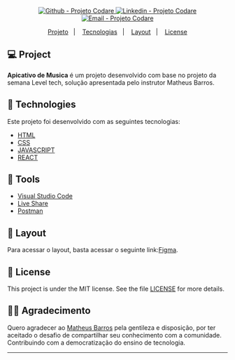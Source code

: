



<p align="center">

  <a href="https://github.com/projetocodare/" target="_blank" >
    <img alt="Github - Projeto Codare" src="https://img.shields.io/badge/Github--%23F8952D?style=social&logo=github">
  </a>
  <a href="https://www.linkedin.com/company/projetocodare" target="_blank" >
    <img alt="Linkedin - Projeto Codare" src="https://img.shields.io/badge/Linkedin--%23F8952D?style=social&logo=linkedin">
  </a>
  <a href="mailto:adm@projetocodare.com.br" target="_blank" >
    <img alt="Email - Projeto Codare" src="https://img.shields.io/badge/Email--%23F8952D?style=social&logo=gmail">
  </a>
 
</p>

<p align="center">
 <a href="#-projeto">Projeto</a>&nbsp;&nbsp;&nbsp;|&nbsp;&nbsp;&nbsp;
  <a href="#rocket-tecnologias">Tecnologias</a>&nbsp;&nbsp;&nbsp;|&nbsp;&nbsp;&nbsp;
  <a href="#-layout">Layout</a>&nbsp;&nbsp;&nbsp;|&nbsp;&nbsp;&nbsp;
  <a href="#memo-license">License</a>
</p>

## 💻 Project
**Apicativo de Musica** é um projeto desenvolvido com base no projeto da semana Level tech, solução apresentada pelo instrutor Matheus Barros.

## :rocket: Technologies
Este projeto foi desenvolvido com as seguintes tecnologias:

- [HTML](https://github.com/topics/html)
- [CSS](https://github.com/topics/css)
- [JAVASCRIPT](https://github.com/topics/javascript)
- [REACT](https://pt-br.reactjs.org/)


## :hammer: Tools
- [Visual Studio Code](https://code.visualstudio.com)
- [Live Share](https://visualstudio.microsoft.com/pt-br/services/live-share/)
- [Postman](https://www.postman.com/) 

## 🔖 Layout
Para acessar o layout, basta acessar o seguinte link:[Figma](<https://www.figma.com/file/5hUNGYLxwuwguXTRvVggqp/Codare---Projeto-Music?node-id=1%3A330>).

## :memo: License
This project is under the MIT license. See the file [LICENSE](LICENSE) for more details.

## 🙏🏼 Agradecimento
Quero agradecer ao [Matheus Barros](https://github.com/barros42) pela gentileza e disposição, por ter aceitado o desafio de compartilhar seu conhecimento com a comunidade. Contribuindo com a democratização do ensino de tecnologia.

---


